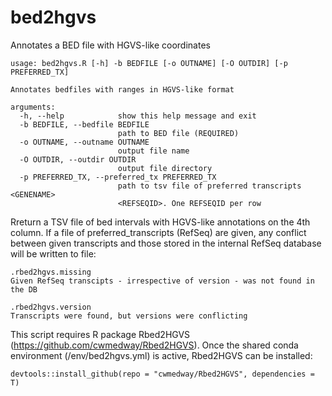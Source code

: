# bed2hgvs
Annotates a BED file with HGVS-like coordinates


```
usage: bed2hgvs.R [-h] -b BEDFILE [-o OUTNAME] [-O OUTDIR] [-p PREFERRED_TX]

Annotates bedfiles with ranges in HGVS-like format

arguments:
  -h, --help            show this help message and exit
  -b BEDFILE, --bedfile BEDFILE
                        path to BED file (REQUIRED)
  -o OUTNAME, --outname OUTNAME
                        output file name
  -O OUTDIR, --outdir OUTDIR
                        output file directory
  -p PREFERRED_TX, --preferred_tx PREFERRED_TX
                        path to tsv file of preferred transcripts <GENENAME>
                        <REFSEQID>. One REFSEQID per row

```
Rreturn a TSV file of bed intervals with HGVS-like annotations on the 4th column. If a file of preferred_transcripts (RefSeq) are given, any conflict between given transcripts and those stored in the internal RefSeq database will be written to file:

```
.rbed2hgvs.missing
Given RefSeq transcipts - irrespective of version - was not found in the DB

.rbed2hgvs.version
Transcripts were found, but versions were conflicting
```


This script requires R package Rbed2HGVS (https://github.com/cwmedway/Rbed2HGVS). Once the shared conda environment (/env/bed2hgvs.yml) is active, Rbed2HGVS can be installed:
```
devtools::install_github(repo = "cwmedway/Rbed2HGVS", dependencies = T)
```
